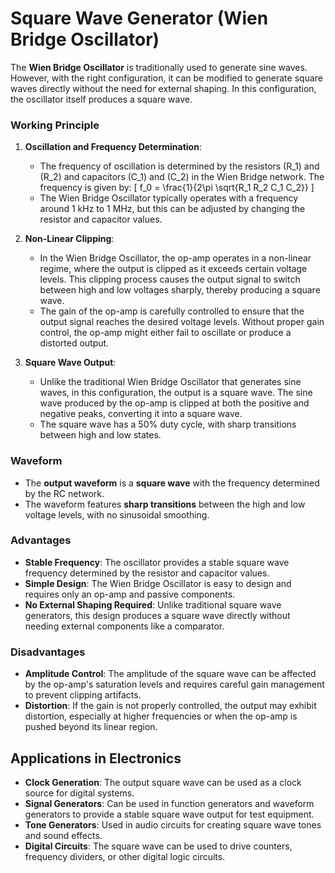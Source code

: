 # Square Wave Generator (Wien Bridge Oscillator)

The **Wien Bridge Oscillator** is traditionally used to generate sine waves. However, with the right configuration, it can be modified to generate square waves directly without the need for external shaping. In this configuration, the oscillator itself produces a square wave.

### Working Principle
1. **Oscillation and Frequency Determination**:
   - The frequency of oscillation is determined by the resistors \(R_1\) and \(R_2\) and capacitors \(C_1\) and \(C_2\) in the Wien Bridge network. The frequency is given by:
     \[
     f_0 = \frac{1}{2\pi \sqrt{R_1 R_2 C_1 C_2}}
     \]
   - The Wien Bridge Oscillator typically operates with a frequency around 1 kHz to 1 MHz, but this can be adjusted by changing the resistor and capacitor values.

2. **Non-Linear Clipping**:
   - In the Wien Bridge Oscillator, the op-amp operates in a non-linear regime, where the output is clipped as it exceeds certain voltage levels. This clipping process causes the output signal to switch between high and low voltages sharply, thereby producing a square wave.
   - The gain of the op-amp is carefully controlled to ensure that the output signal reaches the desired voltage levels. Without proper gain control, the op-amp might either fail to oscillate or produce a distorted output.

3. **Square Wave Output**:
   - Unlike the traditional Wien Bridge Oscillator that generates sine waves, in this configuration, the output is a square wave. The sine wave produced by the op-amp is clipped at both the positive and negative peaks, converting it into a square wave.
   - The square wave has a 50% duty cycle, with sharp transitions between high and low states.

### Waveform
- The **output waveform** is a **square wave** with the frequency determined by the RC network.
- The waveform features **sharp transitions** between the high and low voltage levels, with no sinusoidal smoothing.  

### Advantages
- **Stable Frequency**: The oscillator provides a stable square wave frequency determined by the resistor and capacitor values.
- **Simple Design**: The Wien Bridge Oscillator is easy to design and requires only an op-amp and passive components.
- **No External Shaping Required**: Unlike traditional square wave generators, this design produces a square wave directly without needing external components like a comparator.

### Disadvantages
- **Amplitude Control**: The amplitude of the square wave can be affected by the op-amp's saturation levels and requires careful gain management to prevent clipping artifacts.
- **Distortion**: If the gain is not properly controlled, the output may exhibit distortion, especially at higher frequencies or when the op-amp is pushed beyond its linear region.

## Applications in Electronics
- **Clock Generation**: The output square wave can be used as a clock source for digital systems.
- **Signal Generators**: Can be used in function generators and waveform generators to provide a stable square wave output for test equipment.
- **Tone Generators**: Used in audio circuits for creating square wave tones and sound effects.  
- **Digital Circuits**: The square wave can be used to drive counters, frequency dividers, or other digital logic circuits.
